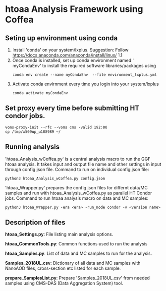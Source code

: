 # htoaa Analysis Framework using Coffea

## Seting up environment using conda
1. Install 'conda' on your system/lxplus. Suggestion: Follow https://docs.anaconda.com/anaconda/install/linux/
1.1
2. Once conda is installed, set up conda environment named ' myCondaEnv' to install the required software libraries/packages using
   ```
   conda env create --name myCondaEnv  --file environment_lxplus.yml 
   ```
3. Activate conda envirnment every time you login into your system/lxplus
   ```
   conda activate myCondaEnv 
   ```


## Set proxy every time before submitting HT condor jobs.
```
voms-proxy-init --rfc --voms cms -valid 192:00
cp /tmp/x509up_u108989 ~/
```


## Running analysis
'htoaa_Analysis_wCoffea.py' is a central analysis macro to run the GGF htoaa analysis. It takes input and output file name and other settings in input through config.json file. Command to run on individual config.json file:
```
python3 htoaa_Analysis_wCoffea.py config.json
```

'htoaa_Wrapper.py' prepares the config.json files for differnt data/MC samples and run with htoaa_Analysis_wCoffea.py as parallel HT Condor jobs.
Command to run htoaa analysis macro on data and MC samples:
```
python3 htoaa_Wrapper.py -era <era> -run_mode condor -v <version name>
```


## Description of files
**htoaa_Settings.py**: File listing main analysis options.

**htoaa_CommonTools.py**: Common functions used to run the analysis

**htoaa_Samples.py**: List of data and MC samples to run for the analysis.

**Samples_2018UL.csv**: Dictionary of all data and MC samples with NanoAOD files, cross-section etc listed for each sample.

**prepare_SamplesList.py**: Prepare 'Samples_2018UL.csv' from needed samples using CMS-DAS (Data Aggregation System) tool.
